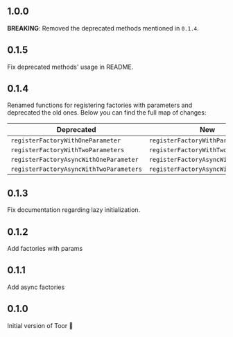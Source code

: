 ## 1.0.0

**BREAKING**: Removed the deprecated methods mentioned in `0.1.4`.

## 0.1.5

Fix deprecated methods' usage in README.

## 0.1.4

Renamed functions for registering factories with parameters 
and deprecated the old ones. Below you can find the full map of 
changes:

| Deprecated | New |
| ---- | ----- |
| `registerFactoryWithOneParameter` | `registerFactoryWithParam` | 
| `registerFactoryWithTwoParameters` | `registerFactoryWithTwoParams` |
| `registerFactoryAsyncWithOneParameter` | `registerFactoryAsyncWithParam` |
| `registerFactoryAsyncWithTwoParameters` | `registerFactoryAsyncWithTwoParams` |

## 0.1.3

Fix documentation regarding lazy initialization.

## 0.1.2

Add factories with params

## 0.1.1

Add async factories

## 0.1.0

Initial version of Toor 🚀
